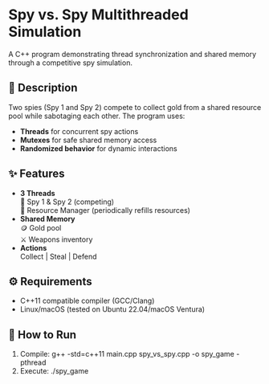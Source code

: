 # Spy vs. Spy Multithreaded Simulation

A C++ program demonstrating thread synchronization and shared memory through a competitive spy simulation.

## 📖 Description
Two spies (Spy 1 and Spy 2) compete to collect gold from a shared resource pool while sabotaging each other. The program uses:
- **Threads** for concurrent spy actions
- **Mutexes** for safe shared memory access
- **Randomized behavior** for dynamic interactions

## ✨ Features
- **3 Threads**  
  👥 Spy 1 & Spy 2 (competing)  
  🔄 Resource Manager (periodically refills resources)
- **Shared Memory**  
  🪙 Gold pool  
  ⚔️ Weapons inventory
- **Actions**  
  Collect | Steal | Defend

## ⚙️ Requirements
- C++11 compatible compiler (GCC/Clang)
- Linux/macOS (tested on Ubuntu 22.04/macOS Ventura)

## 🚀 How to Run
1. Compile: g++ -std=c++11 main.cpp spy_vs_spy.cpp -o spy_game -pthread
2. Execute: ./spy_game

